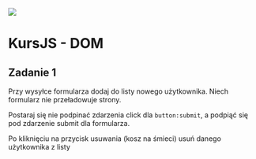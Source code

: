 ![](../../../kursjs.png)

# KursJS - DOM

## Zadanie 1
Przy wysyłce formularza dodaj do listy nowego użytkownika. Niech formularz nie przeładowuje strony.

Postaraj się nie podpinać zdarzenia click dla `button:submit`, a podpiąć się pod zdarzenie submit dla formularza.

Po kliknięciu na przycisk usuwania (kosz na śmieci) usuń danego użytkownika z listy
